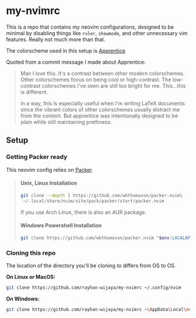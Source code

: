 # my-nvimrc

This is a repo that contains my neovim configurations, designed to be minimal
by disabling things like `ruler`, `showmode`, and other unnecessary
vim features. Really not much more than that.

The colorscheme used in this setup is
[Apprentice](https://github.com/romainl/Apprentice)

Quoted from a commit message I made about Apprentice:

> Man I love this. It's a contrast between other modern colorschemes. Other
> colorschemes focus on being cool or high-contrast. The low-contrast
> colorschemes I've seen are still too bright for me. This...this is
> different.
>
> In a way, this is especially useful when I'm writing LaTeX documents since
> the vibrant colors of other colorschemes usually distract me from the
> content. But apprentice was intentionally designed to be plain while still
> maintaining prettiness.

## Setup

### Getting Packer ready

This neovim config relies on
[Packer](https://github.com/wbthomason/packer.nvim).

> #### Unix, Linux Installation
> 
> ```bash
> git clone --depth 1 https://github.com/wbthomason/packer.nvim\
>  ~/.local/share/nvim/site/pack/packer/start/packer.nvim
> ```
> 
> If you use Arch Linux, there is also an AUR package.
> 
> #### Windows Powershell Installation
> 
> ```bash
> git clone https://github.com/wbthomason/packer.nvim "$env:LOCALAPPDATA\nvim-data\site\pack\packer\start\packer.nvim"
> ```

### Cloning this repo

The location of the directory you'll be cloning to differs from OS to OS.

**On Linux or MacOS:**

```bash
git clone https://github.com/rayhan-wijaya/my-nvimrc ~/.config/nvim
```

**On Windows:**

```bash
git clone https://github.com/rayhan-wijaya/my-nvimrc ~\AppData\Local\nvim
```
